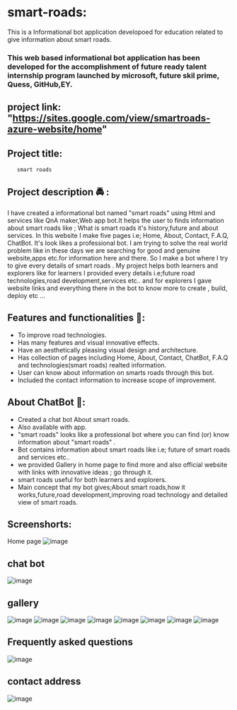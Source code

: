 # smart-roads:
This is a Informational bot application developoed for education related to give information about smart roads.
### This web based informational bot application has been developed for the accomplishment of future ready talent internship program launched by microsoft, future skil prime, Quess, GitHub,EY.

## project link: "https://sites.google.com/view/smartroads-azure-website/home"

## Project title: 
       smart roads
       
## Project description 🚔 :      
I have created a informational bot named "smart roads" using Html and services like QnA maker,Web app bot.It helps the user to finds information about smart roads like ; What is smart roads it's history,future and about services. In this website I make five pages i.e; Home, About, Contact, F.A.Q, ChatBot. It's look likes a professional bot. I am trying to solve the real world problem like in these days we are searching for  good and genuine website,apps etc.for information here and there. So I make a bot where I try to give every details of smart roads . My project helps both learners and explorers like for learners I provided every details i.e;future road technologies,road development,services etc.. and for explorers I gave website links and everything there in the bot to know more to create , build, deploy etc ...                    

## Features and functionalities 🛴:
- To improve road technologies.
- Has many features and visual innovative effects.
- Have an aesthetically pleasing visual design and architecture.
- Has collection of pages including Home, About, Contact, ChatBot, F.A.Q and technologies(smart roads) realted information.
- User can know about information on smarts roads through this bot.
- Included the contact information to increase scope of improvement.

## About ChatBot 💬: 
- Created a chat bot About smart roads.
- Also available with app.
- "smart roads" looks like a professional bot where you can find (or) know information about "smart roads" .
- Bot contains information about smart roads like i.e; future of smart roads and services etc..
- we provided Gallery in home page to find more and also official website with links with innovative ideas ; go through it.
- smart roads useful for both learners and explorers.
- Main concept that my bot gives;About smart roads,how it works,future,road development,improving road technology and detailed view of smart roads.

## Screenshorts:
Home page
![image](https://user-images.githubusercontent.com/113455993/193041066-49b50cfb-175f-4aa2-bf52-da087b72cd9b.png)
## chat bot
![image](https://user-images.githubusercontent.com/113455993/193041650-b2975118-563b-4f11-afbb-924dcba58bd1.png) 
## gallery
![image](https://user-images.githubusercontent.com/113455993/193042259-0d5124e9-14cf-4e1c-b14a-545a2cb7c5d0.png)
![image](https://user-images.githubusercontent.com/113455993/193042896-ea64b5c3-f39d-4f2d-9f28-9efa86157217.png)
![image](https://user-images.githubusercontent.com/113455993/193043081-d19188af-061c-4042-a06a-be9f8c163dad.png)
![image](https://user-images.githubusercontent.com/113455993/193043267-82ffc629-532f-4763-b0b2-31eba08f35a4.png)
![image](https://user-images.githubusercontent.com/113455993/193043472-9dbdfc59-c400-4961-805e-1101e1c942ee.png)
![image](https://user-images.githubusercontent.com/113455993/193043632-3a480a7c-305f-44bd-b040-e2e3b3cf586b.png)
![image](https://user-images.githubusercontent.com/113455993/193043847-766d1ea1-2efd-4024-816a-004a966f8e66.png)
![image](https://user-images.githubusercontent.com/113455993/193044027-901c7f5e-0f0b-449b-8163-44fce84df005.png)
## Frequently asked questions 
![image](https://user-images.githubusercontent.com/113455993/193044183-f2122dc8-5641-4ee1-93f0-238f291210ed.png)
## contact address

![image](https://user-images.githubusercontent.com/113455993/193400454-87bdb9bd-bf3c-447a-aad8-d50db0832e1f.png)


